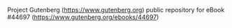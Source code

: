Project Gutenberg (https://www.gutenberg.org) public repository for eBook #44697 (https://www.gutenberg.org/ebooks/44697)
